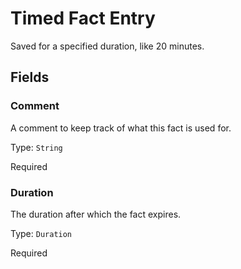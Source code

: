 # Timed Fact Entry

Saved for a specified duration, like 20 minutes.

## Fields


### Comment
A comment to keep track of what this fact is used for.

Type: `String`

Required

### Duration
The duration after which the fact expires.

Type: `Duration`

Required
